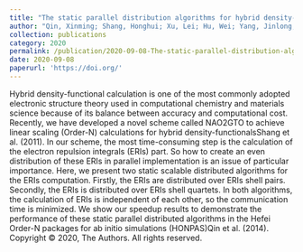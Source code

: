 ```yaml
---
title: "The static parallel distribution algorithms for hybrid density-functional calculations in HONPAS package"
author: "Qin, Xinming; Shang, Honghui; Xu, Lei; Hu, Wei; Yang, Jinlong; Li, Shigang; Zhang, Yunquan"
collection: publications
category: 2020
permalink: /publication/2020-09-08-The-static-parallel-distribution-algorithms-for-hybrid-density-functional-calculations-in-HONPAS-package
date: 2020-09-08
paperurl: 'https://doi.org/'
---
```


Hybrid density-functional calculation is one of the most commonly adopted electronic structure theory used in computational chemistry and materials science because of its balance between accuracy and computational cost. Recently, we have developed a novel scheme called NAO2GTO to achieve linear scaling (Order-N) calculations for hybrid density-functionalsShang et al. (2011). In our scheme, the most time-consuming step is the calculation of the electron repulsion integrals (ERIs) part. So how to create an even distribution of these ERIs in parallel implementation is an issue of particular importance. Here, we present two static scalable distributed algorithms for the ERIs computation. Firstly, the ERIs are distributed over ERIs shell pairs. Secondly, the ERIs is distributed over ERIs shell quartets. In both algorithms, the calculation of ERIs is independent of each other, so the communication time is minimized. We show our speedup results to demonstrate the performance of these static parallel distributed algorithms in the Hefei Order-N packages for ab initio simulations (HONPAS)Qin et al. (2014). Copyright © 2020, The Authors. All rights reserved.
